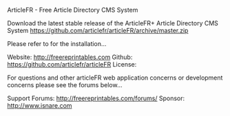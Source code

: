 ArticleFR - Free Article Directory CMS System

Download the latest stable release of the ArticleFR+ Article Directory CMS System https://github.com/articlefr/articleFR/archive/master.zip

Please refer to <INSTALLATION FILE> for the installation...

Website: http://freereprintables.com
Github: https://github.com/articlefr/articleFR
License: <SEE LICENSE FILE>

For questions and other articleFR web application concerns or development concerns please see the forums below...

Support Forums: http://freereprintables.com/forums/
Sponsor: http://www.isnare.com

